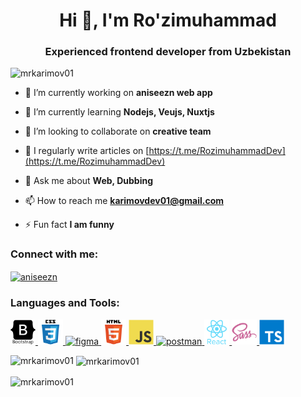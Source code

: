 <h1 align="center">Hi 👋, I'm Ro'zimuhammad</h1>
<h3 align="center">Experienced frontend developer from Uzbekistan</h3>
<img align="right" alt "Coding" width="400px" src="https://i.pinimg.com/564x/e4/56/94/e4569443714172f2773aea229195685c.jpg"></img>

<p align="left"> <img src="https://eapi.pcloud.com/getpubthumb?code=XZqSoDZHhqsyQMcQNzkoBaTY2qYAh5njUTX&linkpassword=undefined&size=1024x1024&crop=0&type=auto" alt="mrkarimov01" /> </p>

- 🔭 I’m currently working on **aniseezn web app**

- 🌱 I’m currently learning **Nodejs, Veujs, Nuxtjs**

- 👯 I’m looking to collaborate on **creative team**

- 📝 I regularly write articles on [https://t.me/RozimuhammadDev](https://t.me/RozimuhammadDev)

- 💬 Ask me about **Web, Dubbing**

- 📫 How to reach me **karimovdev01@gmail.com**

- ⚡ Fun fact **I am funny**

<h3 align="left">Connect with me:</h3>
<p align="left">
<a href="https://instagram.com/aniseezn" target="blank"><img align="center" src="https://raw.githubusercontent.com/rahuldkjain/github-profile-readme-generator/master/src/images/icons/Social/instagram.svg" alt="aniseezn" height="30" width="40" /></a>
</p>

<h3 align="left">Languages and Tools:</h3>
<p align="left"> <a href="https://getbootstrap.com" target="_blank" rel="noreferrer"> <img src="https://raw.githubusercontent.com/devicons/devicon/master/icons/bootstrap/bootstrap-plain-wordmark.svg" alt="bootstrap" width="40" height="40"/> </a> <a href="https://www.w3schools.com/css/" target="_blank" rel="noreferrer"> <img src="https://raw.githubusercontent.com/devicons/devicon/master/icons/css3/css3-original-wordmark.svg" alt="css3" width="40" height="40"/> </a> <a href="https://www.figma.com/" target="_blank" rel="noreferrer"> <img src="https://www.vectorlogo.zone/logos/figma/figma-icon.svg" alt="figma" width="40" height="40"/> </a> <a href="https://www.w3.org/html/" target="_blank" rel="noreferrer"> <img src="https://raw.githubusercontent.com/devicons/devicon/master/icons/html5/html5-original-wordmark.svg" alt="html5" width="40" height="40"/> </a> <a href="https://developer.mozilla.org/en-US/docs/Web/JavaScript" target="_blank" rel="noreferrer"> <img src="https://raw.githubusercontent.com/devicons/devicon/master/icons/javascript/javascript-original.svg" alt="javascript" width="40" height="40"/> </a> <a href="https://postman.com" target="_blank" rel="noreferrer"> <img src="https://www.vectorlogo.zone/logos/getpostman/getpostman-icon.svg" alt="postman" width="40" height="40"/> </a> <a href="https://reactjs.org/" target="_blank" rel="noreferrer"> <img src="https://raw.githubusercontent.com/devicons/devicon/master/icons/react/react-original-wordmark.svg" alt="react" width="40" height="40"/> </a> <a href="https://sass-lang.com" target="_blank" rel="noreferrer"> <img src="https://raw.githubusercontent.com/devicons/devicon/master/icons/sass/sass-original.svg" alt="sass" width="40" height="40"/> </a> <a href="https://www.typescriptlang.org/" target="_blank" rel="noreferrer"> <img src="https://raw.githubusercontent.com/devicons/devicon/master/icons/typescript/typescript-original.svg" alt="typescript" width="40" height="40"/> </a> </p>

<p><img align="left" src="https://github-readme-stats.vercel.app/api/top-langs?username=mrkarimov01&show_icons=true&locale=en&layout=compact" alt="mrkarimov01" /></p>

<p>&nbsp;<img align="center" src="https://github-readme-stats.vercel.app/api?username=mrkarimov01&show_icons=true&locale=en" alt="mrkarimov01" /></p>

<p><img align="center" src="https://github-readme-streak-stats.herokuapp.com/?user=mrkarimov01&" alt="mrkarimov01" /></p>
